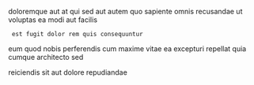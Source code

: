 <!--
title: Seamless 4th generation knowledge user
author: Meaghan
date: 2014-12-25-0858
link: 2014-12-25-0858-seamless-4th-generation-knowledge-user
tags: [HTML5,OSX,JVM,directive]
-->

doloremque  aut
at qui sed aut autem
quo sapiente omnis recusandae ut voluptas ea modi aut facilis
 	 est fugit dolor rem quis consequuntur
eum  quod nobis perferendis  cum maxime 
vitae ea excepturi
repellat  quia cumque architecto sed
 	  
reiciendis   sit
aut dolore   repudiandae
